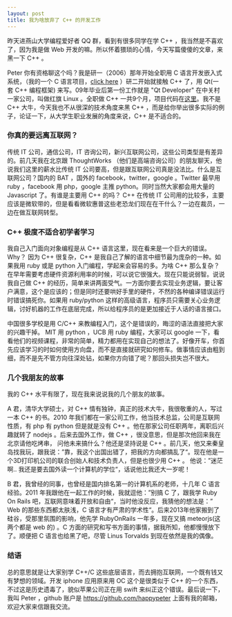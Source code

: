 ```yaml
---
layout: post
title: 我为啥放弃了 C++ 的开发工作
---
```


昨天进燕山大学编程爱好者 QQ 群，看到有很多同学在学 C++ ，我当然是不喜欢了，因为我是做 Web 开发的嘛。所以怀着猥琐的心情，今天写篇傻傻的文章，来黑一下 C++ 。

Peter 你有资格聊这个吗？我是研一（2006）那年开始全职用 C
语言开发嵌入式系统，（我的一个 C 语言项目，[click
here](https://github.com/happypeter/happygrep) ）研二开始就接触 C++ 了，用 Qt(一套 C++ 编程框架) 来写。09年毕业后第一份工作就是 "Qt Developer" 在中关村一家公司，叫做红旗 Linux 。全职做 C++ 一共9个月，项目代码在[这里](https://github.com/happypeter/axtu)。我不是 C++ 大牛，今天我也不从很深的技术角度来黑 C++ ，而是给你举出很多实际的例子，论证一下，从大学生职业发展的角度来说，C++ 是不适合的。

### 你真的要远离互联网？

传统 IT 公司，通信公司，IT 咨询公司，新兴互联网公司，这些公司类型是有差异的。前几天我在北京跟 ThoughtWorks （他们是高端咨询公司）的朋友聊天，他说我们这里的薪水比传统 IT 公司要高，但是跟互联网公司真是没法比。什么是互联网公司？国内的 BAT ，国外的 facebook，twitter，google 。Twitter 最早用 ruby ，facebook 用 php，google 主推 python。同时当然大家都会用大量的 Javascript 了。有谁是主要用 C++ 的吗？ C++ 在传统 IT 公司用的比较多，主要应该是微软带的，但是看看微软惠普这些老恐龙们现在在干什么？一边在裁员，一边在做互联网转型。

### C++ 极度不适合初学者学习

我自己入门面向对象编程是从 C++ 语言这里，现在看来是一个巨大的错误。Why？ 因为 C++ 很复杂，C++ 是我自己了解的语言中细节最为庞杂的一种。如果我用 ruby 或是 python 入门编程，学起来会容易的多。为啥 C++ 那么复杂？
在早年需要考虑硬件资源利用率的时候，可以说它很强大。现在只能说弱智。说说我自己做 C++ 的经历，简单来讲两面受气。一方面你要去实现业务逻辑，要让客户满意，这个是应该的；但是同时还要哄好手里的硬件，不然的各种编译错误运行时错误搞死你。如果用 ruby/python 这样的高级语言，程序员只需要关心业务逻辑，讨好机器的工作在底层完成，所以给程序员的是更加接近于人话的语言接口。

中国很多学校是用 C/C++ 来教编程入门，这个是错误的，晦涩的语法直接把大家的兴趣干掉。 MIT 用 python ，UCB 用 ruby 编程，大家可以 google 一下，看看他们的视频课程，非常的简单，精力都用在实现自己的想法了。好像开车，你首先应该学习的时如何使用方向盘，而不是直接就研究如何修车。做事情应该由粗到细，而不是先不管方向往深处钻，如果你方向错了呢？那回头损失岂不很大。

### 几个我朋友的故事

我的 C++ 水平有限了，现在我来说说我的几个朋友的故事。

A 君，清华大学硕士，对 C++ 情有独钟，真正的技术大牛，我很敬重的人，写过一本 C++ 的书。2010 年我们都在一家公司工作，他当技术总监，公司是互联网性质，有 php 有 python 但是就是没有 C++ 。他在那家公司任职两年，离职后兴趣就转了 nodejs 。后来去国外工作，做 C++ ，很没意思，但是那次他回来我在北京请他吃烤串，
问他未来搞什么？他还是坚持说是 C++ 。前几天，他又来秦皇岛找我玩，跟我说：”靠，我这个出国出错了，把我的方向都搞乱了“。现在他是一个3D打印机公司的联合创始人和技术负责人，但是也很少用 C++ 。 他说：”迷茫啊.. 我还是要去国外读一个计算机的学位“，话说他比我还大一岁呢！

B 君，我曾经的同事，也曾经是国内排名第一的计算机系的老师，十几年 C 语言经验。2011 年我跟他在一起工作的时候，我就逗他：”别搞 C 了，跟我学 Ruby On Rails 吧，互联网意味着开放和自由“，当时他没反应，我猜他的想法是：” Web 的那些东西都太肤浅，C 语言才有严肃的学术性“。后来2013年他家搬到了硅谷，受那里氛围的影响，他先学 RubyOnRails 一年多，现在又搞 meteorjs(这两个都是 web 的) 。C 方面的研究和写书方面的事情，据我所知，他都慢慢放下了。顺便把 C 语言也给黑了吧，尽管 Linus Torvalds 到现在依然是我的偶像。

### 结语

总的意思就是让大家别学 C++/C 这些底层语言，而去拥抱互联网，一个既有钱又有梦想的领域。开发 iphone 应用原来用 OC 这个是很类似于 C++ 的一个东西，不过这是历史遗毒了，貌似苹果公司正在用 swift 来纠正这个错误。最后说一下，我叫 Peter ，github 账户是 <https://github.com/happypeter> 上面有我的邮箱，欢迎大家来信跟我交流。
